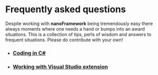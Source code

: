 # Frequently asked questions

Despite working with **nanoFramework** being tremendously easy there always moments where one needs a hand or bumps into an award situations. This is a collection of tips, perls of wisdom and answers to frequent situations.
Please do contribute with your own!

- ### [Coding in C#](faq/coding-in-csharp.md)


- ### [Working with Visual Studio extension](faq/working-with-vs-extension.md)


<!-- ## Coding C/C++ (native firmware) -->


<!-- ## Debugging C/C++ (native firmware) -->


<!-- ## Working with Visual Studio Code -->


<!-- ## Developing Visual Studio extension -->
